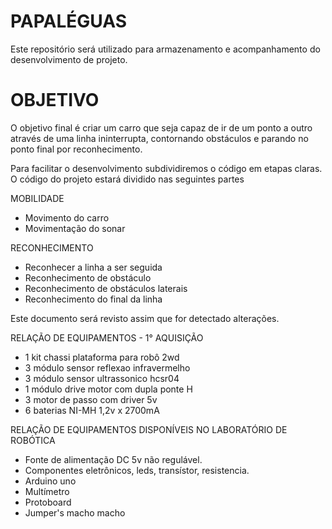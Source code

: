 # PAPALÉGUAS
Este repositório será utilizado para armazenamento e acompanhamento do desenvolvimento de projeto.

# OBJETIVO
O objetivo final é criar um carro que seja capaz de ir de um ponto a outro através de uma linha ininterrupta, contornando obstáculos e parando no ponto final por reconhecimento.

Para facilitar o desenvolvimento subdividiremos o código em etapas claras. O código do projeto estará dividido nas seguintes partes

MOBILIDADE
- Movimento do carro
- Movimentação do sonar

RECONHECIMENTO
- Reconhecer a linha a ser seguida
- Reconhecimento de obstáculo
- Reconhecimento de obstáculos laterais
- Reconhecimento do final da linha

Este documento será revisto assim que for detectado alterações.

RELAÇÃO DE EQUIPAMENTOS - 1° AQUISIÇÃO
- 1 kit chassi plataforma para robô 2wd
- 3 módulo sensor reflexao infravermelho
- 3 módulo sensor ultrassonico hcsr04
- 1 módulo drive motor com dupla ponte H
- 3 motor de passo com driver 5v
- 6 baterias NI-MH 1,2v x 2700mA

RELAÇÃO DE EQUIPAMENTOS DISPONÍVEIS NO LABORATÓRIO DE ROBÓTICA

- Fonte de alimentação DC 5v não regulável.
- Componentes eletrônicos, leds, transístor, resistencia. 
- Arduino uno
- Multímetro 
- Protoboard
- Jumper's macho macho
